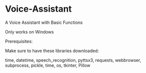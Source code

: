 # Voice-Assistant

A Voice Assistant with Basic Functions

Only works on Windows





Prerequisites:

Make sure to have these libraries downloaded:


time,
datetime,
speech_recognition,
pyttsx3,
requests,
webbrowser,
subprocess,
pickle,
time,
os,
tkinter,
Pillow

